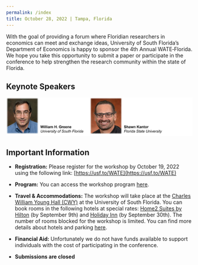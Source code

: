 ```yaml
---
permalink: /index
title: October 28, 2022 | Tampa, Florida
---
```


With the goal of providing a forum where Floridian researchers in economics can meet and exchange ideas, University of South Florida’s Department of Economics is happy to sponsor the 4th Annual WATE‐Florida. We hope you take this opportunity to submit a paper or participate in the conference to help strengthen the research community within the state of Florida.  

## Keynote Speakers

![Speakers](assets/img/speakers.png)

<!-- <img alt="Speakers" width="100%" src="assets/img/speakers_small.png" /> -->

## Important Information

  - **Registration:** Please register for the workshop by October 19, 2022 using the following link: [https://usf.to/WATE](https://usf.to/WATE)

  - **Program:** You can access the workshop program [here](program.md).

  - **Travel & Accommodations:** The workshop will take place at the [Charles William Young Hall (CWY)](https://goo.gl/maps/U2UeceHKt8u4u4js6) at the University of South Florida. You can book rooms in the following hotels at special rates: [Home2 Suites by Hilton](https://www.hilton.com/en/book/reservation/deeplink/?ctyhocn=TPASFHT&groupCode=CHTWAT&arrivaldate=2022-10-26&departuredate=2022-10-29&flexibleDates=true&cid=OM,WW,HILTONLINK,EN,DirectLink&fromId=HILTONLINKDIRECT) (by September 9th) and [Holiday Inn](https://www.holidayinn.com/redirect?path=rates&brandCode=HI&localeCode=en&regionCode=1&hotelCode=Tpafa&checkInDate=27&checkInMonthYear=092022&checkOutDate=29&checkOutMonthYear=092022&_PMID=99801505&GPC=WAT&cn=no&viewfullsite=true) (by September 30th). The number of rooms blocked for the workshop is limited. You can find more details about hotels and parking [here](accommodations.md).

  - **Financial Aid:** Unfortunately we do not have funds available to support individuals with the cost of participating in the conference.
  
  - **Submissions are closed**   
